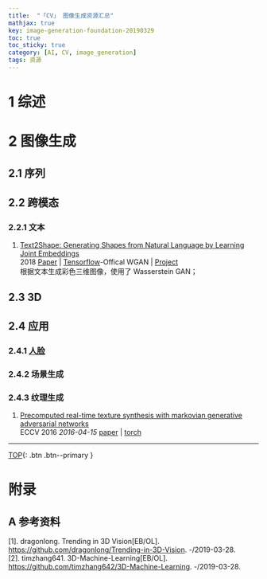 ```yaml
---
title:  "「CV」 图像生成资源汇总"
mathjax: true
key: image-generation-foundation-20190329
toc: true
toc_sticky: true
category: [AI, CV, image_generation]
tags: 资源
---
```

<span id='head'></span>  

<!--more-->

# 1 综述
# 2 图像生成
## 2.1 序列
## 2.2 跨模态
### 2.2.1 文本
1. [Text2Shape: Generating Shapes from Natural Language by Learning Joint Embeddings](http://cn.arxiv.org/abs/1803.08495)   
2018 [Paper](https://arxiv.org/abs/1803.08495) | [Tensorflow](https://github.com/kchen92/text2shape/)-Offical WGAN | [Project](http://text2shape.stanford.edu/)      
根据文本生成彩色三维图像，使用了 Wasserstein GAN；  


## 2.3 3D

## 2.4 应用
### 2.4.1 [人脸](/ai/cv/human/face_generation/foundation)
### 2.4.2 场景生成

### 2.4.3 纹理生成
1.  [Precomputed real-time texture synthesis with markovian generative adversarial networks](http://cn.arxiv.org/abs/1604.04382)  
ECCV 2016 *2016-04-15* [paper](https://arxiv.org/abs/1604.04382) | [torch](https://github.com/chuanli11/MGANs)  


-------------------  
[TOP](#head){: .btn .btn--primary }



# 附录
## A 参考资料
[1]. dragonlong. Trending in 3D Vision[EB/OL]. <https://github.com/dragonlong/Trending-in-3D-Vision>. -/2019-03-28.    
[2]. timzhang641. 3D-Machine-Learning[EB/OL]. <https://github.com/timzhang642/3D-Machine-Learning>. -/2019-03-28.    
